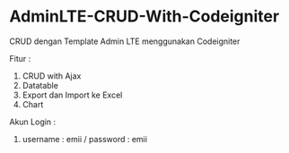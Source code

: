 # AdminLTE-CRUD-With-Codeigniter
CRUD dengan Template Admin LTE menggunakan Codeigniter

Fitur : 
  1. CRUD with Ajax
  2. Datatable
  3. Export dan Import ke Excel
  4. Chart
  
Akun Login :
  1. username : emii / password : emii

